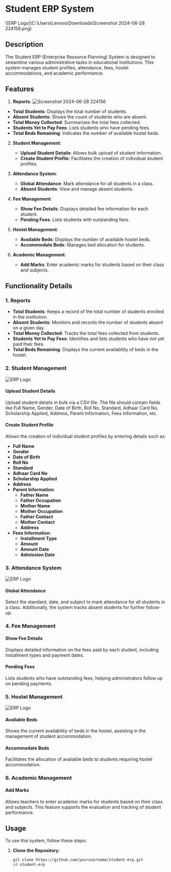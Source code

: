 # Student ERP System

![ERP Logo](C:\Users\Lenovo\Downloads\Screenshot 2024-06-28 224156.png)

## Description

The Student ERP (Enterprise Resource Planning) System is designed to streamline various administrative tasks in educational institutions. This system manages student profiles, attendance, fees, hostel accommodations, and academic performance.

## Features

1. **Reports**:
![Screenshot 2024-06-28 224156](https://github.com/Aryanryn09/schoolerp/assets/105795148/2caf9c73-333d-4b5b-9ebc-f2db337b1e74)


- **Total Students**: Displays the total number of students.
- **Absent Students**: Shows the count of students who are absent.
- **Total Money Collected**: Summarizes the total fees collected.
- **Students Yet to Pay Fees**: Lists students who have pending fees.
- **Total Beds Remaining**: Indicates the number of available hostel beds.

2. **Student Management**:

   - **Upload Student Details**: Allows bulk upload of student information.
   - **Create Student Profile**: Facilitates the creation of individual student profiles.

3. **Attendance System**:

   - **Global Attendance**: Mark attendance for all students in a class.
   - **Absent Students**: View and manage absent students.

4. **Fee Management**:

   - **Show Fee Details**: Displays detailed fee information for each student.
   - **Pending Fees**: Lists students with outstanding fees.

5. **Hostel Management**:

   - **Available Beds**: Displays the number of available hostel beds.
   - **Accommodate Beds**: Manages bed allocation for students.

6. **Academic Management**:
   - **Add Marks**: Enter academic marks for students based on their class and subjects.

## Functionality Details

### 1. Reports

- **Total Students**: Keeps a record of the total number of students enrolled in the institution.
- **Absent Students**: Monitors and records the number of students absent on a given day.
- **Total Money Collected**: Tracks the total fees collected from students.
- **Students Yet to Pay Fees**: Identifies and lists students who have not yet paid their fees.
- **Total Beds Remaining**: Displays the current availability of beds in the hostel.

### 2. Student Management

![ERP Logo](C:\Users\Lenovo\Downloads\studentinfo.png)

#### Upload Student Details

Upload student details in bulk via a CSV file. The file should contain fields like Full Name, Gender, Date of Birth, Roll No, Standard, Adhaar Card No, Scholarship Applied, Address, Parent Information, Fees Information, etc.

#### Create Student Profile

Allows the creation of individual student profiles by entering details such as:

- **Full Name**
- **Gender**
- **Date of Birth**
- **Roll No**
- **Standard**
- **Adhaar Card No**
- **Scholarship Applied**
- **Address**
- **Parent Information**:
  - **Father Name**
  - **Father Occupation**
  - **Mother Name**
  - **Mother Occupation**
  - **Father Contact**
  - **Mother Contact**
  - **Address**
- **Fees Information**:
  - **Installment Type**
  - **Amount**
  - **Amount Date**
  - **Admission Date**

### 3. Attendance System

![ERP Logo](C:\Users\Lenovo\Downloads\attendance.png)

#### Global Attendance

Select the standard, date, and subject to mark attendance for all students in a class. Additionally, the system tracks absent students for further follow-up.

### 4. Fee Management

#### Show Fee Details

Displays detailed information on the fees paid by each student, including installment types and payment dates.

#### Pending Fees

Lists students who have outstanding fees, helping administrators follow up on pending payments.

### 5. Hostel Management

![ERP Logo](C:\Users\Lenovo\Downloads\hostel_accomodation.png)

#### Available Beds

Shows the current availability of beds in the hostel, assisting in the management of student accommodation.

#### Accommodate Beds

Facilitates the allocation of available beds to students requiring hostel accommodation.

### 6. Academic Management

#### Add Marks

Allows teachers to enter academic marks for students based on their class and subjects. This feature supports the evaluation and tracking of student performance.

## Usage

To use this system, follow these steps:

1. **Clone the Repository**:
   ```sh
   git clone https://github.com/yourusername/student-erp.git
   cd student-erp
   ```

